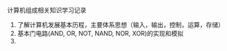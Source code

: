 计算机组成相关知识学习记录
1. 了解计算机发展基本历程，主要体系思想（输入，输出，控制，运算，存储）
2. 基本门电路(AND, OR, NOT, NAND, NOR, XOR)的实现和模拟
3. 